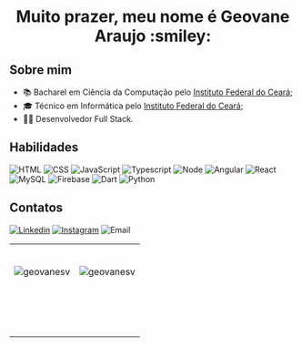 <h1 align=center>Muito prazer, meu nome é Geovane Araujo :smiley:</h1>

## Sobre mim
* :books: Bacharel em Ciência da Computação pelo [Instituto Federal do Ceará](https://ifce.edu.br);
* :mortar_board: Técnico em Informática pelo [Instituto Federal do Ceará](https://ifce.edu.br);
* :man_technologist: Desenvolvedor Full Stack.

## Habilidades
![HTML](https://img.shields.io/badge/HTML%205-orange?style=for-the-badge&logo=html5&logoColor=white)
![CSS](https://img.shields.io/badge/CSS%203-blue?style=for-the-badge&logo=css3&logoColor=white)
![JavaScript](https://img.shields.io/badge/JavaScript-yellow?style=for-the-badge&logo=javascript&logoColor=white)
![Typescript](https://img.shields.io/badge/TypeScript-007ACC?style=for-the-badge&logo=typescript&logoColor=white)
![Node](https://img.shields.io/badge/Node-black?style=for-the-badge&logo=node.js&logoColor=green)
![Angular](https://img.shields.io/badge/Angular-red?style=for-the-badge&logo=angular&logoColor=white)
![React](https://img.shields.io/badge/React-black?style=for-the-badge&logo=react&logoColor=blue)
![MySQL](https://img.shields.io/badge/MySQL-white?style=for-the-badge&logo=mysql&logoColor=blue)
![Firebase](https://img.shields.io/badge/Firebase-F29D0C?style=for-the-badge&logo=firebase&logoColor=white)
![Dart](https://img.shields.io/badge/Dart-0175C2?style=for-the-badge&logo=dart&logoColor=white)
![Python](https://img.shields.io/badge/Python-14354C?style=for-the-badge&logo=python&logoColor=white)

## Contatos
[![Linkedin](https://img.shields.io/badge/-LinkedIn-blue?style=flat-square&logo=Linkedin&logoColor=white)](https://www.linkedin.com/in/geovane-araujo-07str/)
[![Instagram](https://img.shields.io/badge/-Instagram-violet?style=flat-square&logo=Instagram&logoColor=white)](https://www.instagram.com/_geovane_araujo_/)
![Email](https://img.shields.io/badge/-geovaneslvrs79@gmail.com-blue?style=flat-square&logo=microsoft-outlook&logoColor=white)

<table width="100%">
  <td width = "50%">
  <br>
  <p align = "center"><img src="https://github-readme-stats.vercel.app/api/top-langs/?username=geovanesv&layout=compact&show_icons=true&theme=gotham&locale=en" alt="geovanesv" /></p>
  </td>
  <td width = "50%">
  <br>
  <p align = "center"><img src="https://github-readme-stats.vercel.app/api?username=geovanesv&show_icons=true&locale=en&theme=gotham" alt="geovanesv" /></p>
  </td>
  <tr>
  <td colspan = 2><br><p align = "center">  </p></td>
  <tr>
  <td colspan=2 width ="50%">
  <br>
  <p align="center">
  </p>
  </table>

